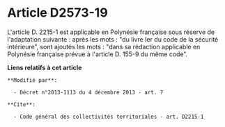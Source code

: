 # Article D2573-19

L'article D. 2215-1 est applicable en Polynésie française sous réserve de l'adaptation suivante : après les mots : "du livre
Ier du code de la sécurité intérieure”, sont ajoutés les mots : "dans sa rédaction applicable en Polynésie française prévue à
l'article D. 155-9 du même code”.

**Liens relatifs à cet article**

	**Modifié par**:

	  - Décret n°2013-1113 du 4 décembre 2013 - art. 7

	**Cite**:

	  - Code général des collectivités territoriales - art. D2215-1
